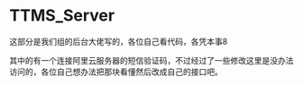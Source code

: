 # TTMS_Server
这部分是我们组的后台大佬写的，各位自己看代码，各凭本事8

其中的有一个连接阿里云服务器的短信验证码，不过经过了一些修改这里是没办法访问的，各位自己想办法把那块看懂然后改成自己的接口吧。
